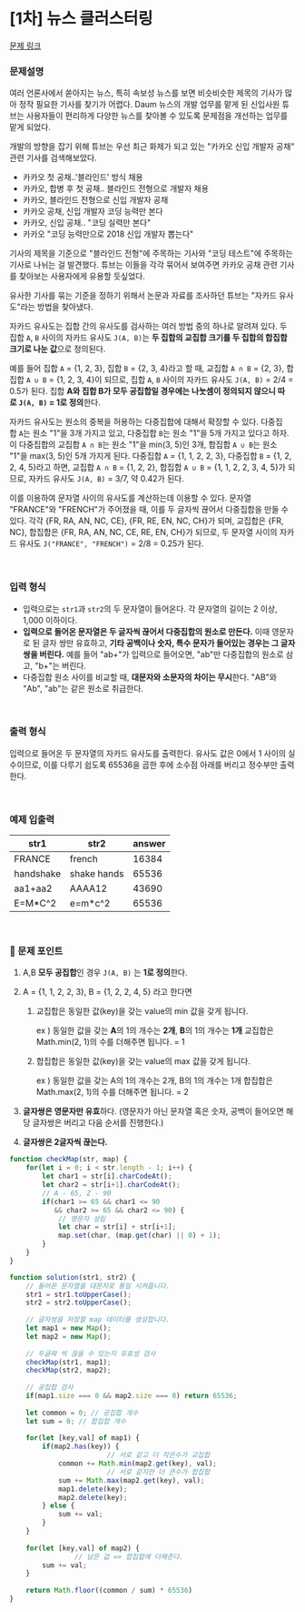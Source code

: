# [1차] 뉴스 클러스터링

[문제 링크](https://school.programmers.co.kr/learn/courses/30/lessons/17677)

### 문제설명

여러 언론사에서 쏟아지는 뉴스, 특히 속보성 뉴스를 보면 비슷비슷한 제목의 기사가 많아 정작 필요한 기사를 찾기가 어렵다. Daum 뉴스의 개발 업무를 맡게 된 신입사원 튜브는 사용자들이 편리하게 다양한 뉴스를 찾아볼 수 있도록 문제점을 개선하는 업무를 맡게 되었다.

개발의 방향을 잡기 위해 튜브는 우선 최근 화제가 되고 있는 "카카오 신입 개발자 공채" 관련 기사를 검색해보았다.

- 카카오 첫 공채..'블라인드' 방식 채용
- 카카오, 합병 후 첫 공채.. 블라인드 전형으로 개발자 채용
- 카카오, 블라인드 전형으로 신입 개발자 공채
- 카카오 공채, 신입 개발자 코딩 능력만 본다
- 카카오, 신입 공채.. "코딩 실력만 본다"
- 카카오 "코딩 능력만으로 2018 신입 개발자 뽑는다"

기사의 제목을 기준으로 "블라인드 전형"에 주목하는 기사와 "코딩 테스트"에 주목하는 기사로 나뉘는 걸 발견했다. 튜브는 이들을 각각 묶어서 보여주면 카카오 공채 관련 기사를 찾아보는 사용자에게 유용할 듯싶었다.

유사한 기사를 묶는 기준을 정하기 위해서 논문과 자료를 조사하던 튜브는 "자카드 유사도"라는 방법을 찾아냈다.

자카드 유사도는 집합 간의 유사도를 검사하는 여러 방법 중의 하나로 알려져 있다. 두 집합 `A`, `B` 사이의 자카드 유사도 `J(A, B)`는 **두 집합의 교집합 크기를 두 집합의 합집합 크기로 나눈 값**으로 정의된다.

예를 들어 집합 `A` = {1, 2, 3}, 집합 `B` = {2, 3, 4}라고 할 때, 교집합 `A ∩ B` = {2, 3}, 합집합 `A ∪ B` = {1, 2, 3, 4}이 되므로, 집합 `A`, `B` 사이의 자카드 유사도 `J(A, B)` = 2/4 = 0.5가 된다. 집합 **A와 집합 B가 모두 공집합일 경우에는 나눗셈이 정의되지 않으니 따로 `J(A, B)` = 1로 정의**한다.

자카드 유사도는 원소의 중복을 허용하는 다중집합에 대해서 확장할 수 있다. 다중집합 `A`는 원소 "1"을 3개 가지고 있고, 다중집합 `B`는 원소 "1"을 5개 가지고 있다고 하자. 이 다중집합의 교집합 `A ∩ B`는 원소 "1"을 min(3, 5)인 3개, 합집합 `A ∪ B`는 원소 "1"을 max(3, 5)인 5개 가지게 된다. 다중집합 `A` = {1, 1, 2, 2, 3}, 다중집합 `B` = {1, 2, 2, 4, 5}라고 하면, 교집합 `A ∩ B` = {1, 2, 2}, 합집합 `A ∪ B` = {1, 1, 2, 2, 3, 4, 5}가 되므로, 자카드 유사도 `J(A, B)` = 3/7, 약 0.42가 된다.

이를 이용하여 문자열 사이의 유사도를 계산하는데 이용할 수 있다. 문자열 "FRANCE"와 "FRENCH"가 주어졌을 때, 이를 두 글자씩 끊어서 다중집합을 만들 수 있다. 각각 {FR, RA, AN, NC, CE}, {FR, RE, EN, NC, CH}가 되며, 교집합은 {FR, NC}, 합집합은 {FR, RA, AN, NC, CE, RE, EN, CH}가 되므로, 두 문자열 사이의 자카드 유사도 `J("FRANCE", "FRENCH")` = 2/8 = 0.25가 된다.

<br/>

### 입력 형식

- 입력으로는 `str1`과 `str2`의 두 문자열이 들어온다. 각 문자열의 길이는 2 이상, 1,000 이하이다.
- **입력으로 들어온 문자열은 두 글자씩 끊어서 다중집합의 원소로 만든다.** 이때 영문자로 된 글자 쌍만 유효하고, **기타 공백이나 숫자, 특수 문자가 들어있는 경우는 그 글자 쌍을 버린다.** 예를 들어 "ab+"가 입력으로 들어오면, "ab"만 다중집합의 원소로 삼고, "b+"는 버린다.
- 다중집합 원소 사이를 비교할 때, **대문자와 소문자의 차이는 무시**한다. "AB"와 "Ab", "ab"는 같은 원소로 취급한다.

<br/>

### **출력 형식**

입력으로 들어온 두 문자열의 자카드 유사도를 출력한다. 유사도 값은 0에서 1 사이의 실수이므로, 이를 다루기 쉽도록 65536을 곱한 후에 소수점 아래를 버리고 정수부만 출력한다.

<br/>

### **예제 입출력**

| str1 | str2 | answer |
| --- | --- | --- |
| FRANCE | french | 16384 |
| handshake | shake hands | 65536 |
| aa1+aa2 | AAAA12 | 43690 |
| E=M*C^2 | e=m*c^2 | 65536 |

<br/>

### 📕 문제 포인트

1. A,B **모두 공집합**인 경우 `J(A, B)` 는 **1로 정의**한다.
2. A = {1, 1, 2, 2, 3}, B = {1, 2, 2, 4, 5} 라고 한다면
    1. 교집합은 동일한 값(key)을 갖는 value의 min 값을 갖게 됩니다.
        
        ex ) 동일한 값을 갖는 **A**의 1의 개수는 **2개**, **B**의 1의 개수는 **1개** 교집합은 Math.min(2, 1)의 수를 더해주면 됩니다. = 1
        
    2. 합집합은 동일한 값(key)을 갖는 value의 max 값을 갖게 됩니다. 
        
        ex ) 동일한 값을 갖는 A의 1의 개수는 2개, B의 1의 개수는 1개 합집합은 Math.max(2, 1)의 수를 더해주면 됩니다. = 2
        
3. **글자쌍은 영문자만 유효**하다. (영문자가 아닌 문자열 혹은 숫자, 공백이 들어오면 해당 글자쌍은 버리고 다음 순서를 진행한다.)
4. **글자쌍은 2글자씩 끊는다.**
```javascript
function checkMap(str, map) {
    for(let i = 0; i < str.length - 1; i++) {
        let char1 = str[i].charCodeAt();
        let char2 = str[i+1].charCodeAt();
        // A - 65, Z - 90
        if(char1 >= 65 && char1 <= 90 
           && char2 >= 65 && char2 <= 90) {
            // 영문자 성립
            let char = str[i] + str[i+1];
            map.set(char, (map.get(char) || 0) + 1);
        }
    }
}

function solution(str1, str2) {
    // 들어온 문자열을 대문자로 통일 시켜줍니다.
    str1 = str1.toUpperCase();
    str2 = str2.toUpperCase();
    
    // 글자쌍을 저장할 map 데이터를 생성합니다.
    let map1 = new Map();
    let map2 = new Map();
    
    // 두글짜 씩 끊을 수 있는지 유효성 검사
    checkMap(str1, map1);
    checkMap(str2, map2);
    
    // 공집합 검사
    if(map1.size === 0 && map2.size === 0) return 65536;
    
    let common = 0; // 공집합 개수
    let sum = 0; // 합집합 개수
    
    for(let [key,val] of map1) {
        if(map2.has(key)) {
						// 서로 같고 더 작은수가 교집합
            common += Math.min(map2.get(key), val);
						// 서로 같지만 더 큰수가 합집합
            sum += Math.max(map2.get(key), val);
            map1.delete(key);
            map2.delete(key);
        } else {
            sum += val;
        }
    }
    
    for(let [key,val] of map2) {
				// 남은 겂 => 합집합에 더해준다.
        sum += val;
    }
    
    return Math.floor((common / sum) * 65536)
}
```